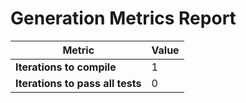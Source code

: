 # Generation Metrics Report

| Metric                          | Value     |
|---------------------------------|-----------|
| **Iterations to  compile**      | 1         |
| **Iterations to pass all tests**| 0         |

